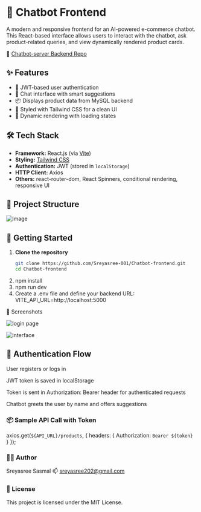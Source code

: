# 💬 Chatbot Frontend

A modern and responsive frontend for an AI-powered e-commerce chatbot. This React-based interface allows users to interact with the chatbot, ask product-related queries, and view dynamically rendered product cards.

🔗 [Chatbot-server Backend Repo](https://github.com/Sreyasree-001/Chatbot-server)

## ✨ Features

- 🔐 JWT-based user authentication
- 🧠 Chat interface with smart suggestions
- 📦 Displays product data from MySQL backend
- 🎨 Styled with Tailwind CSS for a clean UI
- 🔄 Dynamic rendering with loading states

## 🛠️ Tech Stack

- **Framework:** React.js (via [Vite](https://vitejs.dev/))
- **Styling:** [Tailwind CSS](https://tailwindcss.com/)
- **Authentication:** JWT (stored in `localStorage`)
- **HTTP Client:** Axios
- **Others:** react-router-dom, React Spinners, conditional rendering, responsive UI


## 🧱 Project Structure

![image](https://github.com/user-attachments/assets/192b03e6-2981-4d4f-984e-9e74d51ceddb)

## 🚀 Getting Started

1. **Clone the repository**
   ```bash
   git clone https://github.com/Sreyasree-001/Chatbot-frontend.git
   cd Chatbot-frontend
2. npm install
3. npm run dev
4. Create a .env file and define your backend URL:
    VITE_API_URL=http://localhost:5000
   
📸 Screenshots

![login page](https://github.com/user-attachments/assets/ea6a3c40-2d79-4c4e-8f42-6b7d816ff175)

![interface](https://github.com/user-attachments/assets/2c34bc51-673d-4764-85f9-93cee616fbbe)

## 🔐 Authentication Flow
User registers or logs in

JWT token is saved in localStorage

Token is sent in Authorization: Bearer <token> header for authenticated requests

Chatbot greets the user by name and offers suggestions

### 📦 Sample API Call with Token
axios.get(`${API_URL}/products`, {
  headers: {
    Authorization: `Bearer ${token}`
  }
});

### 🙋‍♀️ Author
Sreyasree Sasmal
📫 sreyasree202@gmail.com

### 📄 License
This project is licensed under the MIT License.
